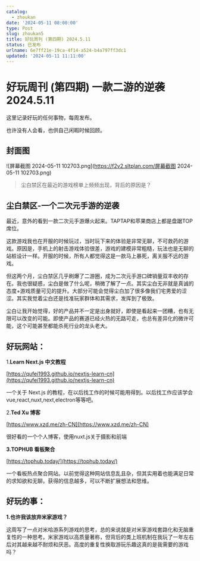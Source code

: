 ```yaml
---
catalog:
  - zhoukan
date: '2024-05-11 08:00:00'
type: Post
slug: zhoukan5
title: 好玩周刊 (第四期) 2024.5.11
status: 已发布
urlname: 6e7ff21e-19ca-4f14-a524-b4a797ff3dc1
updated: '2024-05-11 11:11:00'
---
```


# 好玩周刊 (第四期) 一款二游的逆袭  2024.5.11


这里记录好玩的任何事物，每周发布。


也许没有人会看，也供自己闲暇时候回顾。


## 封面图


![屏幕截图 2024-05-11 102703.png](https://f2v2.sltplan.com/屏幕截图 2024-05-11 102703.png)


> 尘白禁区在最近的游戏榜单上频频出现，背后的原因是？


## 尘白禁区-一个二次元手游的逆袭


最近，意外的看到一款二次元手游爆火起来。TAPTAP和苹果商店上都是盘踞TOP席位。


这款游戏我也在开服的时候玩过，当时玩下来的体验是非常无聊，不可救药的游戏。原因是，手机上的射击游戏体验很差，游戏的建模非常粗糙，玩法也是无聊的站桩设计一样。开服的时候，所有人都觉得这是一款马上暴死，离关服不远的游戏。


但这两个月，尘白禁区几乎刷爆了二游圈，成为二次元手游口碑销量双丰收的存在。我也很疑惑，尘白是做了什么呢，稍微了解了一点。其实尘白无非就是真诚的态度+游戏质量可见的提升。大部分可能会觉得尘白加了很多像我们宅男爱的涩涩。其实我觉着尘白还是找准玩家群体和其需求，发挥到了极致。


尘白让我开始觉得，好的产品并不一定是出身就好，即使是看起来一团糟，也有无限可以改变的可能。即使产品的赛道已经火热的无路可走，也总有差异化的微许可能，这个可能甚至都能杀死行业的龙头老大。


## 好玩网站：


1.**Learn Next.js 中文教程**


[https://qufei1993.github.io/nextjs-learn-cn](https://qufei1993.github.io/nextjs-learn-cn)


一个关于 Next.js 的教程，在以后找工作的时候可能用得到。以后找工作应该学会 vue,react,nuxt,next,electron等等吧。


2.**Ted Xu 博客**


[https://www.xzd.me/zh-CN](https://www.xzd.me/zh-CN)


很好看的一个个人博客，使用nuxt.js关于摄影和前端


**3.TOPHUB 看板聚合**


[https://tophub.today/](https://tophub.today/)


一个看板热点聚合网站。以前觉得这种网站信息乱且杂，但其实用着也能满足日常的求知欲和无聊。获得的信息越多，可以不断扩展想法和思维。


## 好玩的事：


**1.也许我该放弃米家游戏？**


这周写了一点对米哈游系列游戏的思考，总的来说就是对米家游戏套路化和无脑重复性的一种思考。米家游戏以高质量著称，但背后的类上班机制在我玩了一年左右后对其越来越不耐烦和厌恶。高度的重复性换取游玩乐趣这真的是我需要的游戏吗？


